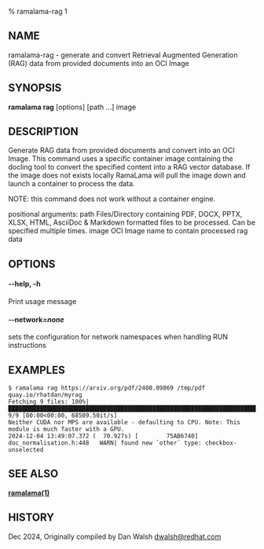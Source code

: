% ramalama-rag 1

## NAME
ramalama\-rag - generate and convert Retrieval Augmented Generation (RAG) data from provided documents into an OCI Image

## SYNOPSIS
**ramalama rag** [options] [path ...] image

## DESCRIPTION
Generate RAG data from provided documents and convert into an OCI Image. This command uses a specific container image containing the docling
tool to convert the specified content into a RAG vector database. If the image does not exists locally RamaLama will pull the image
down and launch a container to process the data.

NOTE: this command does not work without a container engine.

positional arguments:
  path        Files/Directory containing PDF, DOCX, PPTX, XLSX, HTML, AsciiDoc & Markdown formatted files to be processed. Can be specified multiple times.
  image       OCI Image name to contain processed rag data

## OPTIONS

#### **--help**, **-h**
Print usage message

#### **--network**=*none*
sets the configuration for network namespaces when handling RUN instructions

## EXAMPLES

```
$ ramalama rag https://arxiv.org/pdf/2408.09869 /tmp/pdf quay.io/rhatdan/myrag
Fetching 9 files: 100%|██████████████████████████████████████████████████████████████████████████████████████████████████████████████████████████████████████████████| 9/9 [00:00<00:00, 68509.50it/s]
Neither CUDA nor MPS are available - defaulting to CPU. Note: This module is much faster with a GPU.
2024-12-04 13:49:07.372 (  70.927s) [        75AB6740]    doc_normalisation.h:448   WARN| found new `other` type: checkbox-unselected
```

## SEE ALSO
**[ramalama(1)](ramalama.1.md)**

## HISTORY
Dec 2024, Originally compiled by Dan Walsh <dwalsh@redhat.com>
